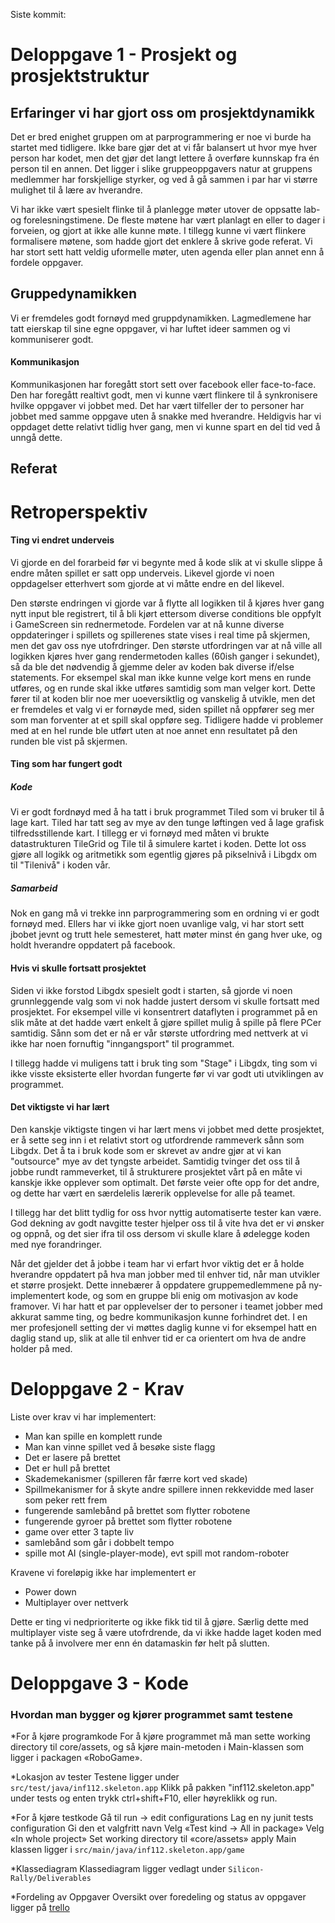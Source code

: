 ﻿Siste kommit:


# Deloppgave 1 - Prosjekt og prosjektstruktur

## Erfaringer vi har gjort oss om prosjektdynamikk

Det er bred enighet gruppen om at parprogrammering er noe vi burde ha startet med tidligere.
Ikke bare gjør det at vi får balansert ut hvor mye hver person har kodet, men det gjør
det langt lettere å overføre kunnskap fra én person til en annen. 
Det ligger i slike gruppeoppgavers natur at gruppens medlemmer har forskjellige styrker, og ved 
å gå sammen i par har vi større mulighet til å lære av hverandre. 

Vi har ikke vært spesielt flinke til å planlegge møter utover de oppsatte lab- og forelesningstimene. 
De fleste møtene har vært planlagt en eller to dager i forveien, og gjort at ikke alle kunne møte.
I tillegg kunne vi vært flinkere formalisere møtene, som hadde gjort det enklere å skrive gode referat. Vi har
stort sett hatt veldig uformelle møter, uten agenda eller plan annet enn å fordele oppgaver. 

## Gruppedynamikken 
Vi er fremdeles godt fornøyd med gruppdynamikken. Lagmedlemene har tatt eierskap til sine egne oppgaver,
vi har luftet ideer sammen og vi kommuniserer godt. 

#### Kommunikasjon
Kommunikasjonen har foregått stort sett over facebook eller face-to-face. Den har foregått realtivt godt, 
men vi kunne vært flinkere til å synkronisere hvilke oppgaver vi jobbet med. Det har vært tilfeller der to 
personer har jobbet med samme oppgave uten å snakke med hverandre. Heldigvis har vi oppdaget dette relativt tidlig
hver gang, men vi kunne spart en del tid ved å unngå dette.

## Referat

# Retroperspektiv

#### Ting vi endret underveis

Vi gjorde en del forarbeid før vi begynte med å kode slik at vi skulle slippe å endre måten spillet er satt opp underveis.
Likevel gjorde vi noen oppdagelser etterhvert som gjorde at vi måtte endre en del likevel. 

Den største endringen vi gjorde var å flytte all logikken til å kjøres hver gang nytt input ble registrert, til å bli kjørt
ettersom diverse conditions ble oppfylt i GameScreen sin rednermetode. Fordelen var at nå kunne diverse oppdateringer i spillets og
spillerenes state vises i real time på skjermen, men det gav oss nye utofrdringer. Den største utfordringen var at nå ville all logikken
kjøres hver gang rendermetoden kalles (60ish ganger i sekundet), så da ble det nødvendig å gjemme deler av koden bak diverse if/else statements. 
For eksempel skal man ikke kunne velge kort mens en runde utføres, og en runde skal ikke utføres samtidig som man velger kort.
Dette fører til at koden blir noe mer uoeversiktlig og vanskelig å utvikle, men det er fremdeles et valg vi er fornøyde med, siden spillet nå 
oppfører seg mer som man forventer at et spill skal oppføre seg. Tidligere hadde vi problemer med at en hel runde ble utført uten at noe annet
enn resultatet på den runden ble vist på skjermen.

#### Ting som har fungert godt


##### Kode

Vi er godt fordnøyd med å ha tatt i bruk programmet Tiled som vi bruker til å lage kart. Tiled har tatt seg av mye av den tunge løftingen ved å
lage grafisk tilfredsstillende kart. 
I tillegg er vi fornøyd med måten vi brukte datastrukturen TileGrid og Tile til å simulere kartet i koden. Dette lot oss gjøre all logikk og
aritmetikk som egentlig gjøres på pikselnivå i Libgdx om til "Tilenivå" i koden vår. 

##### Samarbeid

Nok en gang må vi trekke inn parprogrammering som en ordning vi er godt fornøyd med.
Ellers har vi ikke gjort noen uvanlige valg, vi har stort sett jbobet jevnt og trutt hele semesteret, hatt møter minst én gang hver uke,
og holdt hverandre oppdatert på facebook. 

#### Hvis vi skulle fortsatt prosjektet

Siden vi ikke forstod Libgdx spesielt godt i starten, så gjorde vi noen grunnleggende valg som vi nok hadde justert dersom vi skulle fortsatt
med prosjektet. For eksempel ville vi konsentrert dataflyten i programmet på en slik måte at det hadde vært enkelt å gjøre spillet mulig å 
spille på flere PCer samtidig. Sånn som det er nå er vår største utfordring med nettverk at vi ikke har noen fornuftig "inngangsport" til
programmet. 

I tillegg hadde vi muligens tatt i bruk ting som "Stage" i Libgdx, ting som vi ikke visste eksisterte eller hvordan fungerte før vi var godt
uti utviklingen av programmet. 


#### Det viktigste vi har lært

Den kanskje viktigste tingen vi har lært mens vi jobbet med dette prosjektet, er å sette seg inn i et relativt stort og utfordrende rammeverk
sånn som Libgdx. Det å ta i bruk kode som er skrevet av andre gjør at vi kan "outsource" mye av det tyngste arbeidet. Samtidig tvinger det oss
til å jobbe rundt rammeverket, til å strukturere prosjektet vårt på en måte vi kanskje ikke opplever som optimalt.
Det første veier ofte opp for det andre, og dette har vært en særdelelis lærerik opplevelse for alle på teamet.

I tillegg har det blitt tydlig for oss hvor nyttig automatiserte tester kan være. God dekning av godt navgitte tester hjelper oss til å vite hva
det er vi ønsker og oppnå, og det sier ifra til oss dersom vi skulle klare å ødelegge koden med nye forandringer. 

Når det gjelder det å jobbe i team har vi erfart hvor viktig det er å holde hverandre oppdatert på hva man jobber med til enhver tid, når man utvikler et større prosjekt.
Dette innebærer å oppdatere gruppemedlemmene på ny-implementert kode, og som en gruppe bli enig om motivasjon av kode framover.
Vi har hatt et par opplevelser der to personer i teamet jobber med akkurat samme ting, og bedre kommunikasjon kunne forhindret det. 
I en mer profesjonell setting der vi møttes daglig kunne vi for eksempel hatt en daglig stand up, slik at alle til enhver tid er ca orientert
om hva de andre holder på med. 


# Deloppgave 2 - Krav

Liste over krav vi har implementert: 

* Man kan spille en komplett runde
* Man kan vinne spillet ved å besøke siste flagg
* Det er lasere på brettet
* Det er hull på brettet
* Skademekanismer (spilleren får færre kort ved skade)
* Spillmekanismer for å skyte andre spillere innen rekkevidde med laser som peker rett frem
* fungerende samlebånd på brettet som flytter robotene
* fungerende gyroer på brettet som flytter robotene
* game over etter 3 tapte liv
* samlebånd som går i dobbelt tempo
* spille mot AI (single-player-mode), evt spill mot random-roboter

Kravene vi foreløpig ikke har implementert er 

* Power down
* Multiplayer over nettverk

Dette er ting vi nedprioriterte og ikke fikk tid til å gjøre. Særlig dette med multiplayer viste seg å være utofrdrende, da vi ikke hadde 
laget koden med tanke på å involvere mer enn én datamaskin før helt på slutten. 

# Deloppgave 3 - Kode

### Hvordan man bygger og kjører programmet samt testene


*For å kjøre programkode
For å kjøre programmet må man sette working directory til core/assets, og så kjøre main-metoden i Main-klassen som ligger i packagen «RoboGame».

*Lokasjon av tester 
Testene ligger under `src/test/java/inf112.skeleton.app` Klikk på pakken "inf112.skeleton.app" under tests og enten trykk ctrl+shift+F10, eller høyreklikk og run.

*For å kjøre testkode
Gå til run -> edit configurations Lag en ny junit tests configuration Gi den et valgfritt navn Velg «Test kind -> All in package» Velg «In whole project» Set working directory til «core/assets» apply Main klassen ligger i `src/main/java/inf112.skeleton.app/game`


*Klassediagram
Klassediagram ligger vedlagt under `Silicon-Rally/Deliverables`

*Fordeling av Oppgaver
Oversikt over foredeling og status av oppgaver ligger på [trello](https://trello.com/b/zOgCmmNW/silicon-rally)







































